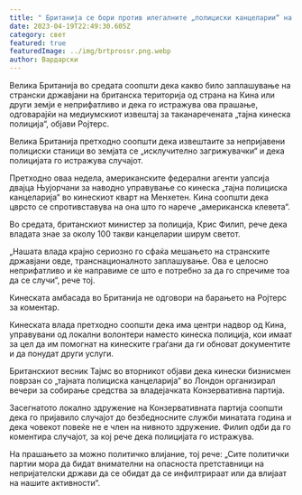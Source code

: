 ```yaml
---
title: " Британија се бори против илегалните „полициски канцеларии“ на Кина."
date: 2023-04-19T22:49:30.605Z
category: свет
featured: true
featuredImage: ../img/brtprossr.png.webp
author: Вардарски
---
```


Велика Британија во средата соопшти дека какво било заплашување на странски државјани на британска територија од страна на Кина или други земји е неприфатливо и дека го истражува ова прашање, одговарајќи на медиумскиот извештај за таканаречената „тајна кинеска полиција“, објави Ројтерс.

Велика Британија претходно соопшти дека извештаите за непријавени полициски станици во земјата се „исклучително загрижувачки“ и дека полицијата го истражува случајот.

Претходно оваа недела, американските федерални агенти уапсија двајца Њујорчани за наводно управување со кинеска „тајна полициска канцеларија“ во кинескиот кварт на Менхетен. Кина соопшти дека цврсто се спротивставува на она што го нарече „американска клевета“.

Во средата, британскиот министер за полиција, Крис Филип, рече дека владата знае за околу 100 такви канцеларии ширум светот.

„Нашата влада крајно сериозно го сфаќа мешањето на странските државјани овде, транснационалното заплашување. Ова е целосно неприфатливо и ќе направиме се што е потребно за да го спречиме тоа да се случи“, рече тој.

Кинеската амбасада во Британија не одговори на барањето на Ројтерс за коментар.

Кинеската влада претходно соопшти дека има центри надвор од Кина, управувани од локални волонтери наместо кинеска полиција, кои имаат за цел да им помогнат на кинеските граѓани да ги обноват документите и да понудат други услуги.

Британскиот весник Тајмс во вторникот објави дека кинески бизнисмен поврзан со „тајната полициска канцеларија“ во Лондон организирал вечери за собирање средства за владејачката Конзервативна партија.

Засегнатото локално здружение на Конзервативната партија соопшти дека го пријавило случајот до безбедносните служби минатата година и дека човекот повеќе не е член на нивното здружение. Филип одби да го коментира случајот, за кој рече дека полицијата го истражува.

На прашањето за можно политичко влијание, тој рече: „Сите политички партии мора да бидат внимателни на опасноста претставници на непријателски држави да се обидат да се инфилтрираат или да влијаат на нашите активности“.
